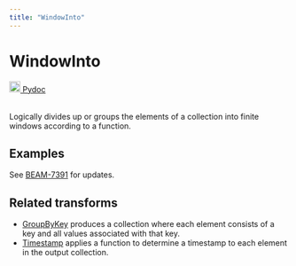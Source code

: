 ```yaml
---
title: "WindowInto"
---
```

<!--
Licensed under the Apache License, Version 2.0 (the "License");
you may not use this file except in compliance with the License.
You may obtain a copy of the License at

http://www.apache.org/licenses/LICENSE-2.0

Unless required by applicable law or agreed to in writing, software
distributed under the License is distributed on an "AS IS" BASIS,
WITHOUT WARRANTIES OR CONDITIONS OF ANY KIND, either express or implied.
See the License for the specific language governing permissions and
limitations under the License.
-->

# WindowInto
<table align="left">
    <a target="_blank" class="button"
        href="https://beam.apache.org/releases/pydoc/current/apache_beam.transforms.window.html?highlight=window#module-apache_beam.transforms.window">
      <img src="https://beam.apache.org/images/logos/sdks/python.png" width="20px" height="20px" alt="Pydoc">
     Pydoc
    </a>
</table>
<br><br>


Logically divides up or groups the elements of a collection into finite
windows according to a function.

## Examples
See [BEAM-7391](https://issues.apache.org/jira/browse/BEAM-7391) for updates.

## Related transforms
* [GroupByKey](/documentation/transforms/python/aggregation/groupbykey)
  produces a collection where each element consists of a key and all values associated
  with that key.
* [Timestamp](/documentation/transforms/python/elementwise/withtimestamps)
  applies a function to determine a timestamp to each element in the output collection.
